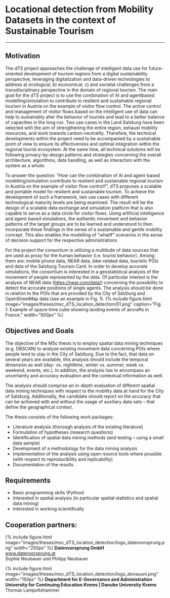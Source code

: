 # Locational detection from Mobility Datasets in the context of Sustainable Tourism

---
## Motivation
The dTS project approaches the challenge of intelligent data use for future-oriented development of tourism regions from a digital sustainability perspective, leveraging digitalization and data-driven technologies to address a) ecological, b) economical, c) and societal challenges from a transdisciplinary perspective in the domain of regional tourism. The main goal for the dTS project is to use the combination of AI and agentbased modelling/simulation to contribute to resilient and sustainable regional tourism in Austria on the example of visitor flow control. The active control and management of visitor flows based on the intelligent use of data can help to sustainably alter the behavior of tourists and lead to a better balance of capacities in the long run. Two use cases in the Land Salzburg have been selected with the aim of strengthening the entire region, exhaust mobility resources, and work towards carbon-neutrality. Therefore, the technical developments within the project need to be accompanied by a sustainable point of view to ensure its effectiveness and optimal integration within the regional tourist ecosystem. At the same time, all technical solutions will be following privacy-by-design patterns and strategies concerning the overall architecture, algorithms, data handling, as well as interaction with the system as a whole. 

To answer the question: “How can the combination of AI and agent-based modelling/simulation contribute to resilient and sustainable regional tourism in Austria on the example of visitor flow control?”, dTS proposes a scalable and portable model for resilient and sustainable tourism. To achieve the development of such a framework, two use cases with different technological maturity levels are being examined. The result will be the design of a scalable data exchange and simulation platform that is also capable to serve as a data circle for visitor flows. Using artificial intelligence and agent-based simulations, the authentic movement and behavior patterns of the target groups are to be learned and understood to then incorporate these findings in the sense of a sustainable and gentle mobility concept. This also enables the modelling of "whatif" scenarios in the sense of decision support for the respective administrations 

For the project the consortium is utilizing a multitude of data sources that are used as proxy for the human behavior (i.e. tourist behavior). Among them are: mobile phone data, NEAR data, bike-related data, touristic POIs and data of the Salzburg Tourism Card. In order to develop accurate simulations, the consortium is interested in a geostatistical analysis of the movement of people represented by the data. Of particular interest is the analysis of NEAR data (https://near.com/data/) concerning the possibility to detect the accurate positions of single agents. The analysis should be done in relation to the POIs that are provided by the City of Salzburg and OpenStreetMap data (see an example in Fig. 1).
{% 
    include figure.html 
    image="images/theses/msc_dTS_location_detection/01.png" 
    caption="Fig. 1: Example of space-time cube showing landing events of aircrafts in France."
    width="500px"
%}

## Objectives and Goals
The objective of the MSc thesis is to employ spatial data mining techniques (e.g. DBSCAN) to analyze existing movement data concerning POIs where people tend to stay in the City of Salzburg. Due to the fact, that data on several years are available, this analysis should include the temporal dimension as well (day- vs. nighttime, winter vs. summer, week vs. weekend, events, etc.). In addition, the analysis has to encompass an uncertainty and accuracy evaluation and the contextual information as well. 

The analysis should comprise an in-depth evaluation of different spatial data mining techniques with respect to the mobility data at hand for the City of Salzburg. Additionally, the candidate should report on the accuracy that can be achieved with and without the usage of auxiliary data sets – that define the geographical context. 

The thesis consists of the following work packages: 
* Literature analysis (thorough analysis of the existing literature) 
* Formulation of hypotheses (research questions) 
* Identification of spatial data mining methods (and testing – using a small data sample) 
* Development of a methodology for the data mining analysis 
* Implementation of the analysis using open-source tools where possible (with respect to reproducibility and replicability) 
* Documentation of the results

## Requirements
* Basic programming skills (Python)
* Interested in spatial analysis (in particular spatial statistics and spatial data mining)
* Interested in working scientifically


## Cooperation partners:
{% 
    include figure.html 
    image="images/theses/msc_dTS_location_detection/logo_datenvorsprung.png" 
    width="250px"
%}
**Datenvorsprung GmbH** \
www.datenvorsprung.at \
Sophie Neubauer und Philipp Neubauer 

{% 
    include figure.html 
    image="images/theses/msc_dTS_location_detection/logo_donauuni.png" 
    width="150px"
%}
**Department for E-Governance and Administration \
University for Continuing Education Krems | Danube University Krems** \
Thomas Lampoltshammer

